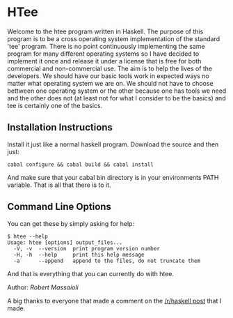 HTee
====

Welcome to the htee program written in Haskell. The purpose of this program is to be a cross
operating system implementation of the standard 'tee' program. There is no point continuously
implementing the same program for many different operating systems so I have decided to implement it
once and release it under a license that is free for both commercial and non-commercial use. The aim
is to help the lives of the developers. We should have our basic tools work in expected ways no
matter what operating system we are on. We should not have to choose bettween one operating system
or the other because one has tools we need and the other does not (at least not for what I consider
to be the basics) and tee is certainly one of the basics.

Installation Instructions
-------------------------

Install it just like a normal haskell program. Download the source and then just:

    cabal configure && cabal build && cabal install

And make sure that your cabal bin directory is in your environments PATH variable. That is all that
there is to it.

Command Line Options
--------------------

You can get these by simply asking for help:

    $ htee --help
    Usage: htee [options] output_files...
      -V, -v  --version  print program version number
      -H, -h  --help     print this help message
      -a      --append   append to the files, do not truncate them

And that is everything that you can currently do with htee.

Author: _Robert Massaioli_

A big thanks to everyone that made a comment on the [/r/haskell post][1] that I made.

 [1]: http://www.reddit.com/r/haskell/comments/epmhk/reimplemented_tee_in_haskell_in_a_few_lines_for/
